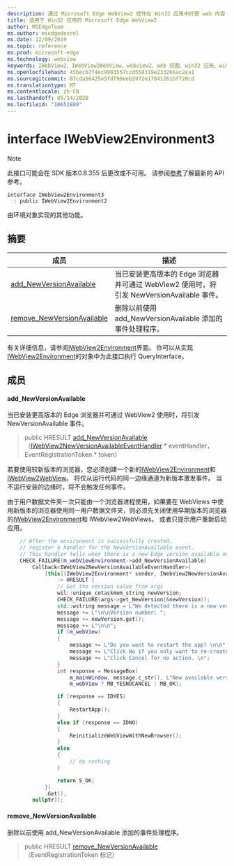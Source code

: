 ```yaml
---
description: 通过 Microsoft Edge WebView2 控件在 Win32 应用中托管 web 内容
title: 适用于 Win32 应用的 Microsoft Edge WebView2
author: MSEdgeTeam
ms.author: msedgedevrel
ms.date: 12/09/2019
ms.topic: reference
ms.prod: microsoft-edge
ms.technology: webview
keywords: IWebView2、IWebView2WebView、webview2、web 视图、win32 应用、win32、edge
ms.openlocfilehash: 43becb7f4ec9903557ccd558319e233266ac2ea1
ms.sourcegitcommit: 07cda56425e5fdf90eeb3972e17041261bf720cd
ms.translationtype: MT
ms.contentlocale: zh-CN
ms.lasthandoff: 05/14/2020
ms.locfileid: "10652880"
---
```

# interface IWebView2Environment3 

> [!NOTE]
> 此接口可能会在 SDK 版本0.8.355 后更改或不可用。 请参阅[参考](../../../webview2-api-reference.md)了解最新的 API 参考。

```
interface IWebView2Environment3
  : public IWebView2Environment2
```

由环境对象实现的其他功能。

## 摘要

 成员                        | 描述
--------------------------------|---------------------------------------------
[add_NewVersionAvailable](#add_newversionavailable) | 当已安装更高版本的 Edge 浏览器并可通过 WebView2 使用时，将引发 NewVersionAvailable 事件。
[remove_NewVersionAvailable](#remove_newversionavailable) | 删除以前使用 add_NewVersionAvailable 添加的事件处理程序。

有关详细信息，请参阅[IWebView2Environment](IWebView2Environment.md)界面。 你可以从实现[IWebView2Environment](IWebView2Environment.md)的对象中为此接口执行 QueryInterface。

## 成员

#### add_NewVersionAvailable 

当已安装更高版本的 Edge 浏览器并可通过 WebView2 使用时，将引发 NewVersionAvailable 事件。

> public HRESULT [add_NewVersionAvailable](#add_newversionavailable)（[IWebView2NewVersionAvailableEventHandler](IWebView2NewVersionAvailableEventHandler.md) * eventHandler，EventRegistrationToken * token）

若要使用较新版本的浏览器，您必须创建一个新的[IWebView2Environment](IWebView2Environment.md)和[IWebView2WebView](IWebView2WebView.md)。 将仅从运行代码的同一边缘通道为新版本激发事件。 当不运行安装的边缘时，将不会触发任何事件。

由于用户数据文件夹一次只能由一个浏览器进程使用，如果要在 WebViews 中使用新版本的浏览器使用同一用户数据文件夹，则必须先关闭使用早期版本的浏览器的[IWebView2Environment](IWebView2Environment.md)和 IWebView2WebViews。 或者只提示用户重新启动应用。

```cpp
    // After the environment is successfully created,
    // register a handler for the NewVersionAvailable event.
    // This handler tells when there is a new Edge version available on the machine.
    CHECK_FAILURE(m_webViewEnvironment->add_NewVersionAvailable(
        Callback<IWebView2NewVersionAvailableEventHandler>(
            [this](IWebView2Environment* sender, IWebView2NewVersionAvailableEventArgs* args)
                -> HRESULT {
                // Get the version value from args
                wil::unique_cotaskmem_string newVersion;
                CHECK_FAILURE(args->get_NewVersion(&newVersion));
                std::wstring message = L"We detected there is a new version for the browser.";
                message += L"\n\nVersion number: ";
                message += newVersion.get();
                message += L"\n\n";
                if (m_webView)
                {
                    message += L"Do you want to restart the app? \n\n";
                    message += L"Click No if you only want to re-create the webviews. \n";
                    message += L"Click Cancel for no action. \n";
                }
                int response = MessageBox(
                    m_mainWindow, message.c_str(), L"New available version",
                    m_webView ? MB_YESNOCANCEL : MB_OK);

                if (response == IDYES)
                {
                    RestartApp();
                }
                else if (response == IDNO)
                {
                    ReinitializeWebViewWithNewBrowser();
                }
                else
                {
                    // do nothing
                }

                return S_OK;
            })
            .Get(),
        nullptr));
```

#### remove_NewVersionAvailable 

删除以前使用 add_NewVersionAvailable 添加的事件处理程序。

> public HRESULT [remove_NewVersionAvailable](#remove_newversionavailable)（EventRegistrationToken 标记）

